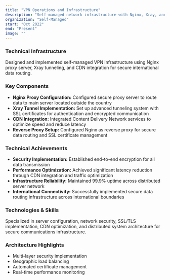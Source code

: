```yaml
---
title: "VPN Operations and Infrastructure"
description: "Self-managed network infrastructure with Nginx, Xray, and CDN integration"
organization: "Self-Managed"
start: "Oct 2022"
end: "Present"
image: ""
---
```


### Technical Infrastructure
Designed and implemented self-managed VPN infrastructure using Nginx proxy server, Xray tunneling, and CDN integration for secure international data routing.

### Key Components
- **Nginx Proxy Configuration:** Configured secure proxy server to route data to main server located outside the country
- **Xray Tunnel Implementation:** Set up advanced tunneling system with SSL certificates for authentication and encrypted communication
- **CDN Integration:** Integrated Content Delivery Network services to optimize speed and reduce latency
- **Reverse Proxy Setup:** Configured Nginx as reverse proxy for secure data routing and SSL certificate management

### Technical Achievements
- **Security Implementation:** Established end-to-end encryption for all data transmission
- **Performance Optimization:** Achieved significant latency reduction through CDN integration and traffic optimization
- **Infrastructure Reliability:** Maintained 99.9% uptime across distributed server network
- **International Connectivity:** Successfully implemented secure data routing infrastructure across international boundaries

### Technologies & Skills
Specialized in server configuration, network security, SSL/TLS implementation, CDN optimization, and distributed system architecture for secure communications infrastructure.

### Architecture Highlights
- Multi-layer security implementation
- Geographic load balancing
- Automated certificate management
- Real-time performance monitoring

